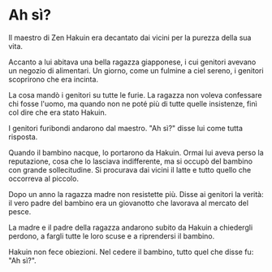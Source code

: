 # Ah sì?

Il maestro di Zen Hakuin era decantato dai vicini per la purezza della sua vita.

Accanto a lui abitava una bella ragazza giapponese, i cui genitori avevano un negozio di alimentari. Un giorno, come un fulmine a ciel sereno, i genitori scoprirono che era incinta.

La cosa mandò i genitori su tutte le furie. La ragazza non voleva confessare chi fosse l'uomo, ma quando non ne poté più di tutte quelle insistenze, finì col dire che era stato Hakuin.

I genitori furibondi andarono dal maestro. "Ah sì?" disse lui come tutta risposta.

Quando il bambino nacque, lo portarono da Hakuin. Ormai lui aveva perso la reputazione, cosa che lo lasciava indifferente, ma si occupò del bambino con grande sollecitudine. Si procurava dai vicini il latte e tutto quello che occorreva al piccolo.

Dopo un anno la ragazza madre non resistette più. Disse ai genitori la verità: il vero padre del bambino era un giovanotto che lavorava al mercato del pesce.

La madre e il padre della ragazza andarono subito da Hakuin a chiedergli perdono, a fargli tutte le loro scuse e a riprendersi il bambino.

Hakuin non fece obiezioni. Nel cedere il bambino, tutto quel che disse fu: "Ah sì?".